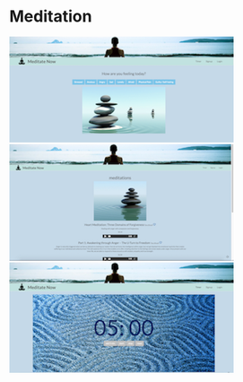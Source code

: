 # Meditation
![meditatenow](https://github.com/nepios/meditation/raw/master/img/screenshot.png)
![meditatenow](https://github.com/nepios/meditation/raw/master/img/screenshot2.png)
![meditatenow](https://github.com/nepios/meditation/raw/master/img/screenshot3.png)


